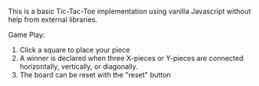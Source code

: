 This is a basic Tic-Tac-Toe implementation using vanilla Javascript without help from external libraries.

Game Play:
1) Click a square to place your piece
2) A winner is declared when three X-pieces or Y-pieces are connected horizontally, vertically, or diagonally.
3) The board can be reset with the "reset" button